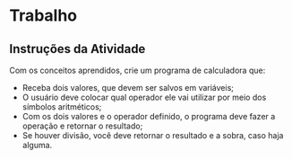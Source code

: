 # Trabalho

## Instruções da Atividade

Com os conceitos aprendidos, crie um programa de calculadora que:

- Receba dois valores, que devem ser salvos em variáveis;
- O usuário deve colocar qual operador ele vai utilizar por meio dos símbolos aritméticos;
- Com os dois valores e o operador definido, o programa deve fazer a operação e retornar o resultado;
- Se houver divisão, você deve retornar o resultado e a sobra, caso haja alguma.
